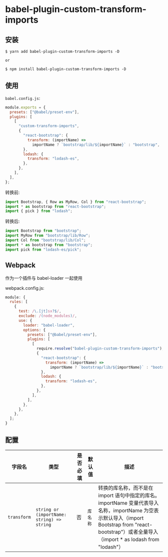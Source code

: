 # babel-plugin-custom-transform-imports

## 安装

```
$ yarn add babel-plugin-custom-transform-imports -D

or

$ npm install babel-plugin-custom-transform-imports -D

```

## 使用

`babel.config.js`:

```javascript
module.exports = {
  presets: ["@babel/preset-env"],
  plugins: [
    [
      "custom-transform-imports",
      {
        "react-bootstrap": {
          transform: (importName) =>
            importName ? `bootstrap/lib/${importName}` : "bootstrap",
        },
        lodash: {
          transform: "lodash-es",
        },
      },
    ],
  ],
};
```

转换前:

```javascript
import Bootstrap, { Row as MyRow, Col } from "react-bootstrap";
import * as bootstrap from "react-bootstrap";
import { pick } from "lodash";
```

转换后:

```javascript
import Bootstrap from "bootstrap";
import MyRow from "bootstrap/lib/Row";
import Col from "bootstrap/lib/Col";
import * as bootstrap from "bootstrap";
import pick from "lodash-es/pick";
```

## Webpack

作为一个插件与 babel-loader 一起使用

webpack.config.js:

```javascript
module: {
  rules: [
    {
      test: /\.[jt]sx?$/,
      exclude: /(node_modules)/,
      use: {
        loader: "babel-loader",
        options: {
          presets: ["@babel/preset-env"],
          plugins: [
            [
              require.resolve("babel-plugin-custom-transform-imports"),
              {
                "react-bootstrap": {
                  transform: (importName) =>
                    importName ? `bootstrap/lib/${importName}` : "bootstrap",
                },
                lodash: {
                  transform: "lodash-es",
                },
              },
            ],
          ],
        },
      },
    },
  ];
}
```

## 配置

| 字段名      | 类型                                       | 是否必填 | 默认值   | 描述                                                                                                                                                                                                 |
| ----------- | ------------------------------------------ | -------- | -------- | ---------------------------------------------------------------------------------------------------------------------------------------------------------------------------------------------------- |
| `transform` | `string or (importName: string) => string` | 否       | `库名称` | 转换的库名称，而不是在 import 语句中指定的库名。importName 变量代表导入名称，importName 为空表示默认导入（import Bootstrap from "react-bootstrap"）或者全量导入（import \* as lodash from "lodash"） |
